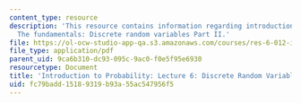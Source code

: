 ```yaml
---
content_type: resource
description: 'This resource contains information regarding introduction to probability:
  The fundamentals: Discrete random variables Part II.'
file: https://ol-ocw-studio-app-qa.s3.amazonaws.com/courses/res-6-012-introduction-to-probability-spring-2018/fc79badd15189319b93a55ac547956f5_MITRES_6_012S18_L06AS.pdf
file_type: application/pdf
parent_uid: 9ca6b310-dc93-095c-9ac0-f0e5f95e6930
resourcetype: Document
title: 'Introduction to Probability: Lecture 6: Discrete Random Variables Part II'
uid: fc79badd-1518-9319-b93a-55ac547956f5
---
```

